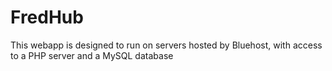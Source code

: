 # FredHub

This webapp is designed to run on servers hosted by Bluehost, with access to a PHP server and a MySQL database
